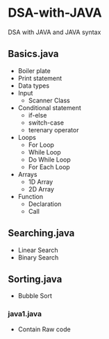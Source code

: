 # DSA-with-JAVA
DSA with JAVA and JAVA syntax

## Basics.java
- Boiler plate
- Print statement
- Data types
- Input
  - Scanner Class
- Conditional statement
  - if-else
  - switch-case
  - terenary operator
- Loops 
  - For Loop
  - While Loop
  - Do While Loop
  - For Each Loop
- Arrays
  - 1D Array
  - 2D Array
- Function
  - Declaration
  - Call

## Searching.java
- Linear Search
- Binary Search

## Sorting.java
- Bubble Sort

### java1.java
- Contain Raw code
